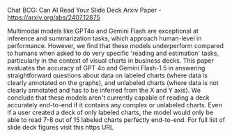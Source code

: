 Chat BCG: Can AI Read Your Slide Deck
Arxiv Paper - https://arxiv.org/abs/2407.12875

Multimodal models like GPT4o and Gemini Flash are exceptional at inference and summarization tasks, which approach human-level in performance. However, we find that these models underperform compared to humans when asked to do very specific 'reading and estimation' tasks, particularly in the context of visual charts in business decks. This paper evaluates the accuracy of GPT 4o and Gemini Flash-1.5 in answering straightforward questions about data on labeled charts (where data is clearly annotated on the graphs), and unlabeled charts (where data is not clearly annotated and has to be inferred from the X and Y axis). We conclude that these models aren't currently capable of reading a deck accurately end-to-end if it contains any complex or unlabeled charts. Even if a user created a deck of only labeled charts, the model would only be able to read 7-8 out of 15 labeled charts perfectly end-to-end. For full list of slide deck figures visit this https URL
